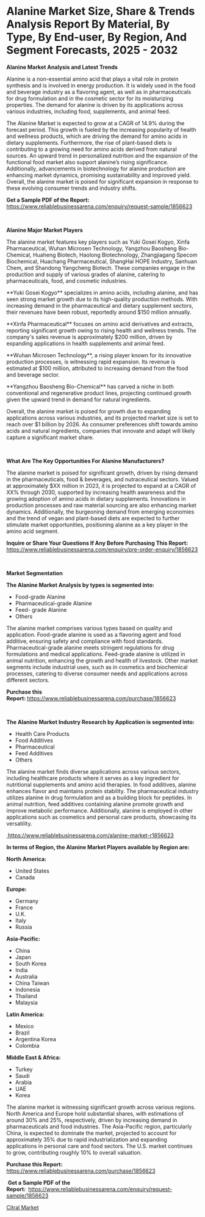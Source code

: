 <p><h1>Alanine Market Size, Share & Trends Analysis Report By Material, By Type, By End-user, By Region, And Segment Forecasts, 2025 - 2032</h1></p><p><strong>Alanine Market Analysis and Latest Trends</strong></p>
<p><p>Alanine is a non-essential amino acid that plays a vital role in protein synthesis and is involved in energy production. It is widely used in the food and beverage industry as a flavoring agent, as well as in pharmaceuticals for drug formulation and in the cosmetic sector for its moisturizing properties. The demand for alanine is driven by its applications across various industries, including food, supplements, and animal feed.</p><p>The Alanine Market is expected to grow at a CAGR of 14.9% during the forecast period. This growth is fueled by the increasing popularity of health and wellness products, which are driving the demand for amino acids in dietary supplements. Furthermore, the rise of plant-based diets is contributing to a growing need for amino acids derived from natural sources. An upward trend in personalized nutrition and the expansion of the functional food market also support alanine’s rising significance. Additionally, advancements in biotechnology for alanine production are enhancing market dynamics, promising sustainability and improved yield. Overall, the alanine market is poised for significant expansion in response to these evolving consumer trends and industry shifts.</p></p>
<p><strong>Get a Sample PDF of the Report:&nbsp;</strong> <a href="https://www.reliablebusinessarena.com/enquiry/request-sample/1856623?utm_campaign=3118&utm_medium=2&utm_source=Github&utm_content=ia&utm_term=01042025&utm_id=alanine">https://www.reliablebusinessarena.com/enquiry/request-sample/1856623</a></p>
<p>&nbsp;</p>
<p><strong>Alanine Major Market Players</strong></p>
<p><p>The alanine market features key players such as Yuki Gosei Kogyo, Xinfa Pharmaceutical, Wuhan Microsen Technology, Yangzhou Baosheng Bio-Chemical, Huaheng Biotech, Haolong Biotechnology, Zhangjiagang Specom Biochemical, Huachang Pharmaceutical, ShangHai HOPE Industry, Sanhuan Chem, and Shandong Yangcheng Biotech. These companies engage in the production and supply of various grades of alanine, catering to pharmaceuticals, food, and cosmetic industries.</p><p>**Yuki Gosei Kogyo** specializes in amino acids, including alanine, and has seen strong market growth due to its high-quality production methods. With increasing demand in the pharmaceutical and dietary supplement sectors, their revenues have been robust, reportedly around $150 million annually.</p><p>**Xinfa Pharmaceutical** focuses on amino acid derivatives and extracts, reporting significant growth owing to rising health and wellness trends. The company's sales revenue is approximately $200 million, driven by expanding applications in health supplements and animal feed.</p><p>**Wuhan Microsen Technology**, a rising player known for its innovative production processes, is witnessing rapid expansion. Its revenue is estimated at $100 million, attributed to increasing demand from the food and beverage sector.</p><p>**Yangzhou Baosheng Bio-Chemical** has carved a niche in both conventional and regenerative product lines, projecting continued growth given the upward trend in demand for natural ingredients. </p><p>Overall, the alanine market is poised for growth due to expanding applications across various industries, and its projected market size is set to reach over $1 billion by 2026. As consumer preferences shift towards amino acids and natural ingredients, companies that innovate and adapt will likely capture a significant market share.</p></p>
<p>&nbsp;</p>
<p><strong>What Are The Key Opportunities For Alanine Manufacturers?</strong></p>
<p><p>The alanine market is poised for significant growth, driven by rising demand in the pharmaceuticals, food & beverages, and nutraceutical sectors. Valued at approximately $XX million in 2023, it is projected to expand at a CAGR of XX% through 2030, supported by increasing health awareness and the growing adoption of amino acids in dietary supplements. Innovations in production processes and raw material sourcing are also enhancing market dynamics. Additionally, the burgeoning demand from emerging economies and the trend of vegan and plant-based diets are expected to further stimulate market opportunities, positioning alanine as a key player in the amino acid segment.</p></p>
<p><strong>Inquire or Share Your Questions If Any Before Purchasing This Report:</strong> <a href="https://www.reliablebusinessarena.com/enquiry/pre-order-enquiry/1856623?utm_campaign=3118&utm_medium=2&utm_source=Github&utm_content=ia&utm_term=01042025&utm_id=alanine">https://www.reliablebusinessarena.com/enquiry/pre-order-enquiry/1856623</a></p>
<p>&nbsp;</p>
<p><strong>Market Segmentation</strong></p>
<p><strong>The Alanine Market Analysis by types is segmented into:</strong></p>
<p><ul><li>Food-grade Alanine</li><li>Pharmaceutical-grade Alanine</li><li>Feed- grade Alanine</li><li>Others</li></ul></p>
<p><p>The alanine market comprises various types based on quality and application. Food-grade alanine is used as a flavoring agent and food additive, ensuring safety and compliance with food standards. Pharmaceutical-grade alanine meets stringent regulations for drug formulations and medical applications. Feed-grade alanine is utilized in animal nutrition, enhancing the growth and health of livestock. Other market segments include industrial uses, such as in cosmetics and biochemical processes, catering to diverse consumer needs and applications across different sectors.</p></p>
<p><strong>Purchase this Report:&nbsp;</strong><a href="https://www.reliablebusinessarena.com/purchase/1856623?utm_campaign=3118&utm_medium=2&utm_source=Github&utm_content=ia&utm_term=01042025&utm_id=alanine">https://www.reliablebusinessarena.com/purchase/1856623</a></p>
<p>&nbsp;</p>
<p><strong>The Alanine Market Industry Research by Application is segmented into:</strong></p>
<p><ul><li>Health Care Products</li><li>Food Additives</li><li>Pharmaceutical</li><li>Feed Additives</li><li>Others</li></ul></p>
<p><p>The alanine market finds diverse applications across various sectors, including healthcare products where it serves as a key ingredient for nutritional supplements and amino acid therapies. In food additives, alanine enhances flavor and maintains protein stability. The pharmaceutical industry utilizes alanine in drug formulation and as a building block for peptides. In animal nutrition, feed additives containing alanine promote growth and improve metabolic performance. Additionally, alanine is employed in other applications such as cosmetics and personal care products, showcasing its versatility.</p></p>
<p><a href="https://www.reliablebusinessarena.com/alanine-market-r1856623?utm_campaign=3118&utm_medium=2&utm_source=Github&utm_content=ia&utm_term=01042025&utm_id=alanine">&nbsp;https://www.reliablebusinessarena.com/alanine-market-r1856623</a></p>
<p><strong>In terms of Region, the Alanine Market Players available by Region are:</strong></p>
<p>
    <p> <strong> North America: </strong>
        <ul>
            <li>United States</li>
            <li>Canada</li>
        </ul>
        </p> 
    <p> <strong> Europe: </strong>
        <ul>
            <li>Germany</li>
            <li>France</li>
            <li>U.K.</li>
            <li>Italy</li>
            <li>Russia</li>
        </ul>
        </p> 
    <p> <strong> Asia-Pacific: </strong>
        <ul>
            <li>China</li>
            <li>Japan</li>
            <li>South Korea</li>
            <li>India</li>
            <li>Australia</li>
            <li>China Taiwan</li>
            <li>Indonesia</li>
            <li>Thailand</li>
            <li>Malaysia</li>
        </ul>
        </p> 
    <p> <strong> Latin America: </strong>
        <ul>
            <li>Mexico</li>
            <li>Brazil</li>
            <li>Argentina Korea</li>
            <li>Colombia</li>
        </ul>
        </p> 
    <p> <strong> Middle East & Africa: </strong>
        <ul>
            <li>Turkey</li>
            <li>Saudi</li>
            <li>Arabia</li>
            <li>UAE</li>
            <li>Korea</li>
        </ul>
    </p>
    </p>
<p><p>The alanine market is witnessing significant growth across various regions. North America and Europe hold substantial shares, with estimations of around 30% and 25%, respectively, driven by increasing demand in pharmaceuticals and food industries. The Asia-Pacific region, particularly China, is expected to dominate the market, projected to account for approximately 35% due to rapid industrialization and expanding applications in personal care and food sectors. The U.S. market continues to grow, contributing roughly 10% to overall valuation.</p></p>
<p><strong>Purchase this Report: </strong><a href="https://www.reliablebusinessarena.com/purchase/1856623?utm_campaign=3118&utm_medium=2&utm_source=Github&utm_content=ia&utm_term=01042025&utm_id=alanine">https://www.reliablebusinessarena.com/purchase/1856623</a></p>
<p>&nbsp;<strong>Get a Sample PDF of the Report:&nbsp;&nbsp;</strong><a href="https://www.reliablebusinessarena.com/enquiry/request-sample/1856623?utm_campaign=3118&utm_medium=2&utm_source=Github&utm_content=ia&utm_term=01042025&utm_id=alanine">https://www.reliablebusinessarena.com/enquiry/request-sample/1856623</a></p>
<p><strong></strong></p>
<p><p><a href="https://github.com/muhjanaidu/Market-Research-Report-List-1/blob/main/citral-market.md?utm_campaign=3118&utm_medium=2&utm_source=Github&utm_content=ia&utm_term=01042025&utm_id=alanine">Citral Market</a></p></p>